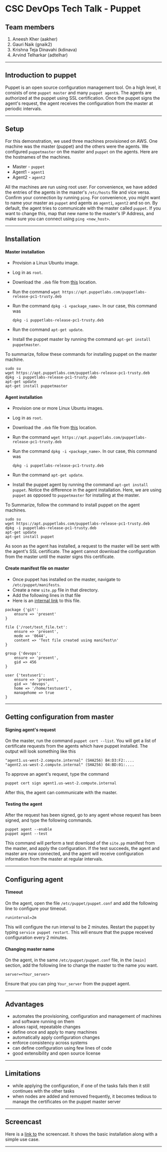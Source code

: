 # CSC DevOps Tech Talk - Puppet  

## Team members
1. Aneesh Kher (aakher)
2. Gauri Naik (gnaik2)
3. Krishna Teja Dinavahi (kdinava)
4. Arvind Telharkar (adtelhar)  

---

## Introduction to puppet
Puppet is an open source configuration management tool. On a high level, it consists of one `puppet master` and many `puppet agent`s. The agents are authorized at the puppet using SSL certification. Once the puppet signs the agent's request, the agent receives the configuration from the master at periodic intervals.  

---

## Setup  
For this demonstration, we used three machines provisioned on AWS. One machine was the master (puppet) and the others were the agents. We configured `puppetmaster` on the master and `puppet` on the agents. Here are the hostnames of the machines.  
* Master - `puppet`
* Agent1 - `agent1`
* Agent2 - `agent2`

All the machines are run using root user. For convenience, we have added the entries of the agents in the master's `/etc/hosts` file and vice versa. Confirm your connection by running `ping`. For convenience, you might want to name your master as `puppet` and agents as `agent1`, `agent2` and so on. By default, the agent tries to communicate with the master called `puppet`. If you want to change this, map that new name to the master's IP Address, and make sure you can connect using `ping <new_host>`.  

---

## Installation  
#### Master installation  
* Provision a Linux Ubuntu image.
* Log in as `root`.
* Download the `.deb` file from [this](https://apt.puppetlabs.com/?_ga=1.116435790.958851889.1447184049) location.
* Run the command `wget https://apt.puppetlabs.com/puppetlabs-release-pc1-trusty.deb`
* Run the command `dpkg -i <package_name>`. In our case, this command was

	`dpkg -i puppetlabs-release-pc1-trusty.deb`

* Run the command `apt-get update`.
* Install the puppet master by running the command `apt-get install puppetmaster`.

To summarize, follow these commands for installing puppet on the master machine.
```
sudo su
wget https://apt.puppetlabs.com/puppetlabs-release-pc1-trusty.deb
dpkg -i puppetlabs-release-pc1-trusty.deb
apt-get update
apt-get install puppetmaster
```

#### Agent installation
* Provision one or more Linux Ubuntu images.
* Log in as `root`.
* Download the `.deb` file from [this](https://apt.puppetlabs.com/?_ga=1.116435790.958851889.1447184049) location.
* Run the command `wget https://apt.puppetlabs.com/puppetlabs-release-pc1-trusty.deb`
* Run the command `dpkg -i <package_name>`. In our case, this command was

	`dpkg -i puppetlabs-release-pc1-trusty.deb`

* Run the command `apt-get update`.
* Install the puppet agent by running the command `apt-get install puppet`. Notice the difference in the agent installation. Here, we are using `puppet` as opposed to `puppetmaster` for installing at the master.

To Summarize, follow the command to install puppet on the agent machines.
```
sudo su
wget https://apt.puppetlabs.com/puppetlabs-release-pc1-trusty.deb
dpkg -i puppetlabs-release-pc1-trusty.deb
apt-get update
apt-get install puppet
```

As soon as the agent has installed, a request to the master will be sent with the agent's SSL certificate. The agent cannot download the configuration from the master until the master signs this certificate.

#### Create manifest file on master
* Once puppet has installed on the master, navigate to `/etc/puppet/manifests`.
* Create a new `site.pp` file in that directory.
* Add the following lines in that file
* Here is an [internal link](https://github.com/aneeshkher/DevOpsTechTalk/blob/master/site.pp) to this file.

```
package {'git':
	ensure => 'present'
}

file {'/root/test_file.txt':
	ensure => 'present',
    mode => '0644',
    content => 'Test file created using manifest\n'
}

group {'devops':
	ensure => 'present',
    gid => 456
}

user {'testuser1':
	ensure => 'present',
    gid => 'devops',
    home => '/home/testuser1',
    managehome => true
}
```
---
## Getting configuration from master  
#### Signing agent's request  
On the master, run the command `puppet cert --list`. You will get a list of certificate requests from the agents which have puppet installed. The output will look something like this
```
"agent1.us-west-2.compute.internal" (SHA256) B4:D3:F2:....
"agent2.us-west-2.compute.internal" (SHA256) 04:BD:01:....
```

To approve an agent's request, type the command  

`puppet cert sign agent1.us-west-2.compute.internal`  

After this, the agent can communicate with the master.  

#### Testing the agent
After the request has been signed, go to any agent whose request has been signed, and type the following commands.  
```
puppet agent --enable
puppet agent --test
```  

This command will  perform a test download of the `site.pp` manifest from the master, and apply the configuration. If the test succeeds, the agent and master are now connected, and the agent will receive configuration information from the master at regular intervals.  

---

## Configuring agent
#### Timeout
On the agent, open the file `/etc/puppet/puppet.conf` and add the following line to configure your timeout.  

`runinterval=2m`  

This will configure the run interval to be 2 minutes. Restart the puppet by typing `service puppet restart`. This will ensure that the puppe received configuration every 2 minutes.  

#### Changing master name 
On the agent, in the same `/etc/puppet/puppet.conf` file, in the `[main]` section, add the following line to change the master to the name you want.  

`server=<Your_server>`  

Ensure that you can ping `Your_server` from the puppet agent.  

---

## Advantages
* automates the provisioning, configuration and management of machines and software running on them
* allows rapid, repeatable changes
* define once and apply to many machines
* automatically apply configuration changes
* enforce consistency across systems
* can define configuration using few lines of code
* good extensibility and open source license

---

## Limitations
* while applying the configuration, if one of the tasks fails then it still continues with the other tasks
* when nodes are added and removed frequently, it becomes tedious to manage the certificates on the puppet master server

---

## Screencast

Here is a [link to](https://youtu.be/Jb-lILFToAI) the screencast. It shows the basic installation along with a simple use case.  

---
